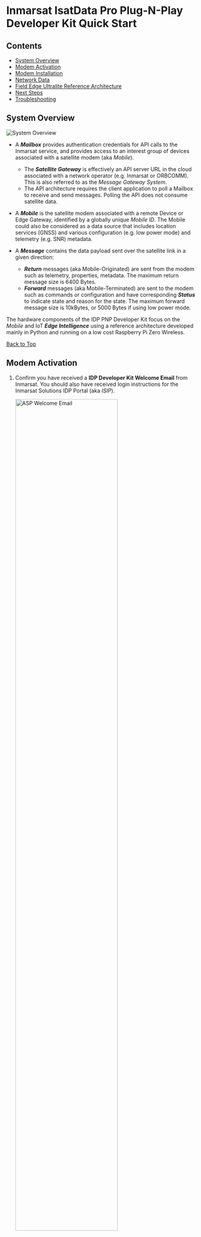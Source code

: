 # Inmarsat IsatData Pro Plug-N-Play Developer Kit Quick Start

## Contents

* [System Overview](#System-Overview)
* [Modem Activation](#Modem-Activation)
* [Modem Installation](#Modem-Installation)
* [Network Data](#Network-Data)
* [Field Edge Ultralite Reference Architecture](#Field-Edge-Ultralite-Reference-Architecture)
* [Next Steps](#Next-Steps)
* [Troubleshooting](#Troubleshooting)

## System Overview

![System Overview](media/idp-architecture.png)

* A ***Mailbox*** provides authentication credentials for API calls to the 
Inmarsat service, and provides access to an interest group of devices associated 
with a satellite modem (aka *Mobile*).
    * The ***Satellite Gateway*** is effectively an API server URL in the cloud 
    associated with a network operator (e.g. Inmarsat or ORBCOMM). This is also
    referred to as the *Message Gateway System*.
    * The API architecture requires the client application to poll a Mailbox to
    receive and send messages.  Polling the API does not consume satellite data.

* A ***Mobile*** is the satellite modem associated with a remote Device or Edge 
Gateway, identified by a globally unique *Mobile ID*.  The Mobile could also be 
considered as a data source that includes location services (GNSS) and 
various configuration (e.g. low power mode) and telemetry (e.g. SNR) metadata.

* A ***Message*** contains the data payload sent over the satellite link in a 
given direction:
  * ***Return*** messages (aka Mobile-Originated) are sent from the modem 
  such as telemetry, properties, metadata. The maximum return message size is 6400 Bytes.
  * ***Forward*** messages (aka Mobile-Terminated) are sent to the modem such 
  as commands or configuration and have corresponding ***Status*** to indicate 
  state and reason for the state. The maximum forward message size is 10kBytes, or 5000 Bytes if using low power mode.

The hardware components of the IDP PNP Developer Kit focus on the *Mobile* and
IoT ***Edge Intelligence*** using a reference architecture developed mainly in
Python and running on a low cost Raspberry Pi Zero Wireless.

[Back to Top](#Contents)

## Modem Activation

1. Confirm you have received a **IDP Developer Kit Welcome Email** from
Inmarsat.  You should also have received login instructions for the Inmarsat
Solutions IDP Portal (aka *ISIP*).

    <img alt="ASP Welcome Email" src="media/ASP Welcome Email.jpg" width="75%" height="auto">

2. Login to the [**Inmarsat Solutions IDP Portal**](https://isipinmarsat.satcomhost.com/)  (Right click to open link in a new tab)

    1. Select **Installed Base > Devices**.
        
        <img alt="Installed Base > Devices" src="media/isip-installed-base.png" width="75%" height="auto">

    2. Click the **Mobile ID** of your ST2100 modem under the **ICCID** column,
    which should be the same as the unique **S/N** identifier on the side of 
    your modem in the format *nnnnnnnnSKYcccc*:

        <img alt="Unique Modem Identifier" src="media/st2100-label.png" width="50%" height="auto">

    1. Scroll to the bottom of the *Card/Terminal Details* page and click
    **Activate**.

    1. Complete the form by selecting the price plan from the drop down menu and click **Confirm** at the bottom.

        <img alt="Activation Form" src="media/isip-activate-1.png" width="75%" height="auto">

        <img alt="Activation Form 2" src="media/isip-activate-2.png" width="75%" height="auto">

    2. You should receive an email confirmation when the activation has
    completed, within a few minutes.

        <img alt="Activation Email" src="media/activation-email.png" width="75%" height="auto">

[Back to Top](#Contents)

## Modem Installation

1. Place the **ST2100** modem in a location with a clear view of the sky
in the direction of the Equator (e.g. south-facing in the northern hemisphere).
You may use the magnet kit provided in the kit to attach it to a vehicle:

    ![ST2100 vehicle installation](media/vehicle-install.png)

    >Note: If using for an extended period outdoors and/or to protect against
    the metal connector damaging vehicle paint, it is recommended to wrap
    the metal connection point in waterproof tape.

2. Connect the **ST2100** to the **Field Edge Ultralite** device directly or
using the extension cables provided.

    ![ST2100 connected to Field Edge Ultralite](media/connection-1.png)

3. Connect the **developer breakout cable** to the **Edge Ultralite** device.

    ![Field Edge Ultralite connected to developer and power cable](media/connection-2.png)

4. Connect the **developer breakout cable** to a power source using either
the DC automotive or AC/DC adapter cable provided.

    ![Breakout cable](media/breakout-cable.png)

5. Using your preferred tablet/smartphone/PC, find and connect to the WiFi
network `isat-feu-device`.  The SSID password is: IsatIoT1! 
    
    An example using an iOS device is shown below:

    >NOTE: You can use the QR code on the device to automatically connect.

    <img alt="iOS attach to device WiFi" src="media/iphone-ap-connect.png" width="50%" height="auto">

6. Open a browser and navigate to `http://isatiot:5000`.  It should appear
similar to the following iOS/Safari example:

    >NOTE: If the `isatiot` hostname does not resolve,
    try `http://192.168.27.1:5000`

    <img alt="iOS Safari FEU Home page" src="media/gui-main.png" width="50%" height="auto">

7. Click **IDP** to navigate to the IDP tab.  Confirm you have a connection to
the ST2100 modem.  It should appear similar to the following iOS/Safari example:

    <img alt="[iOS Safari IDP page]" src="media/gui-idp-1.png" width="50%" height="auto">

[Back to Top](#Contents)

## Network Data

1. Using the **Inmarsat Solutions IDP Portal** (aka ISIP) select
**IDP Management > Terminals** then click your Mobile ID from the list.

2. You should see a list of **Return Messages** (aka *Mobile-Originated*) that
includes a **modemRegistration** and a location report.

    ![Network Data](media/network-data.png)

[Back to Top](#Contents)

## Field Edge Ultralite Reference Architecture

![FEU Architecture](media/idpdevkit-arch.png)

[Back to Top](#Contents)

## Next Steps

>NOTE: You can connect the edge device to the Internet on a local WiFi
connection by navigating to the `WiFi` tab on the web GUI and entering your
SSID and PSK. This is useful in order to ssh directly into the Pi0W from your PC. You can then carry out upgrades to the latest app versions, see 'Troubleshooting' section below for more detail.

Ensure you have access to the following documentation: (right click links to open in a new tab)

* **ST2100 Product Documentation** from the [Inmarsat Sharefile](https://inmarsat.sharefile.com/home/shared)

    * ***IsatData Pro Developer Kit > Modem > Documentation > ST2100***

* [**IDP Messaging API**](https://developer.inmarsat.com/technology/idp/idp-messaging-api/idp-messaging-api/)
on the Inmarsat Developer Portal 

Inmarsat also provides the following open source reference material:

* [**idpmodem**](https://github.com/inmarsat/idpmodem)
Python 3.x package on PyPI and GitHub interfacing the modem using AT commands.

* [**isatdatapro-api**](https://www.npmjs.com/package/isatdatapro-api)
Node.js package on NPM interfacing a web client to the network API.

* [**FieldEdge Ultralite IDP Project**](https://github.com/inmarsat-enterprise/fieldedge-ultralite)
on GitHub

* [**Azure IoT Satellite Messaging Reference Architecture**](https://github.com/Inmarsat/isatdatapro-azure)
on GitHub

[Back to Top](#Contents)

## Troubleshooting

The following section includes information on known/observed behaviours of
the developer kit *Ultralite* platform.

### Upgrade to the latest app versions

> NOTE: for this step you will need a [GitHub Personal Access token](https://docs.github.com/en/github/authenticating-to-github/creating-a-personal-access-token).
You will also need access privileges to the [FieldEdge Ultralite repository](https://github.com/inmarsat-enterprise/fieldedge-ultralite).
If you do not have repository access, contact enterprisessales@inmarsat.com.

Connect to the Pi using SSH either over WiFi or locally using a USB adapter
connected to the `**USB**` port (*NOT* the PWR port).

From the main directory when you login, enter the following:

```
export GITHUB_TOKEN=<YourPersonalAccessToken>
docker-compose up -d --build
```

### Cannot connect to `isat-feu-device` access point

`feuwifi` sometimes will refuse an access point connection with a
**bad password** error.
This is a known issue with the community-developed tool.

First try removing and re-applying power from the FEU device, a reboot will
usually fix the problem.

If you still cannot attach to `isat-feu-device` you can try removing the
cover of the FEU edge device and connecting a micro-USB to USB adapter to
your computer and ssh locally using a terminal shell or a Windows application
such as [PuTTY](www.putty.org).

```
ssh-keygen -R "isatiot.local"

ssh pi@isatiot.local
```

>Note: On some Linux hosts you may need to lookup the MAC address using
`ifconfig` then use network-manager on the **Ethernet** Wired connection 
number with matching address and select IPv4 method as `Link-Local Only`.

### After clicking `Connect` to WiFi network page unresponsive

Sometimes the `feuwifi` connection as a Client to an upstream WiFi network
will cause localhost resolution to be lost, and you may need to connect
remotely to the FEU device to use the GUI when it is on a WiFi network.
This is a known issue with the community-developed tool.

After clicking **Connect** on the GUI WiFi tab if you have input correct
SSID and PSK credentials, you may need to switch WiFi networks from
`isat-feu-idp` to your local WiFi network then navigate to
http://isatiot:5000 to reconnect to the GUI.

Rebooting the FEU device usually also allows re-connection via the
`isat-feu-device` network.
